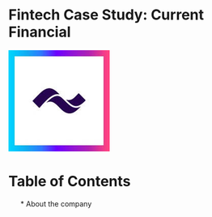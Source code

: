 # Fintech Case Study: Current Financial

![This is Current image](current.jpg)

# Table of Contents

<ol> * About the company
